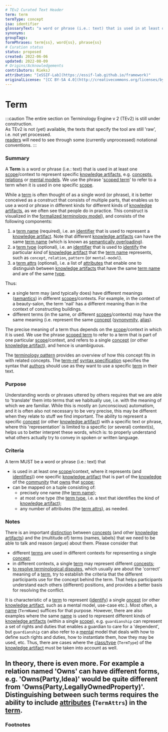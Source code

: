 ```yaml
---
# TEv2 Curated Text Header
term: term
termType: concept
isa: identifier
glossaryText: "a word or phrase (i.e.: text) that is used in at least one [scope](@)/context to represent specific [knowledge artifacts](@)."
synonyms:
groupTags:
formPhrases: term{ss}, word{ss}, phrase{ss}
# Curation status
status: proposed
created: 2022-06-06
updated: 2022-08-09
# Origins/Acknowledgements
contributors: RieksJ
attribution: "[eSSIF-Lab](https://essif-lab.github.io/framework)"
originalLicense: "[CC BY-SA 4.0](http://creativecommons.org/licenses/by-sa/4.0/?ref=chooser-v1)"
---
```


# Term

:::caution
The entire section on Terminology Engine v 2 (TEv2) is still under construction.<br/>
As TEv2 is not (yet) available, the texts that specify the tool are still 'raw', i.e. not yet processed.<br/>[readers](@) will need to see through some (currently unprocessed) notational conventions.
:::

### Summary
A **Term** is a word or phrase (i.e.: text) that is used in at least one [scope](@)/context to represent specific [knowledge artifacts](@), e.g. [concepts](@), [relations](@) or [mental models](@). We use the phrase '[scoped term](@)' to refer to a term when it is used in one specific [scope](@).

While a [term](@) is often thought of as a single word (or phrase), it is better conceived as a construct that consists of multiple parts, that enables us to use a word or phrase in different kinds for different kinds of [knowledge artifacts](@), as we often see that people do in practice. This construct is visualized in the [formalized terminology model](/docs/tev2/terms/patterns/pattern-terminology-support#formalized-model)), and consists of the following components:

1. a [term name](@) (required), i.e. an [identifier](@) that is used to represent a [knowledge artifact](@). Note that different [knowledge artifacts](@) can have the same [term name](@) (which is known as [semantically overloading](https://en.wikipedia.org/wiki/Semantic_overload)).
2. a [term type](@) (optional), i.e. an [identifier](@) that is used to [identify](@) the particular *kind* of [knowledge artifact](@) that the [term name](@) represents, such as `concept`, `relation`, `pattern` (or `mental-model`).
3. a [term attrs](@) (optional), i.e. a list of [attributes](term-attrs@) that enable one to distinguish between [knowledge artifacts](@) that have the same [term name](@) and are of the same [type](term-type@).

Thus:
- a single term may (and typically does) have different meanings ([semantics](@)) in different [scopes](@)/contexts. For example, in the context of a beauty-salon, the term 'nail' has a different meaning than in the context of constructing buildings.
- different terms (in the same, or different [scopes](@)/contexts) may have the same meaning (i.e. represent the same [concept](@) ([synonymity](https://en.wikipedia.org/wiki/Synonym), [alias](https://www.merriam-webster.com/dictionary/alias)).

The precise meaning of a term thus depends on the [scope](@)/context in which it is used. We use the phrase [scoped term](@) to refer to a term that is part of one particular [scope](@)/context, and refers to a single [concept](@) (or other [knowledge artifact](@)), and hence is unambiguous.

The [terminology pattern](pattern-terminology-support@) provides an overview of how this concept fits in with related concepts.
The [term-ref](@) [syntax specification](/docs/tev2/spec-syntax/term-ref-syntax) specifies the syntax that [authors](@) should use as they want to use a specific [term](@) in their text.

### Purpose
Understanding words or phrases uttered by others requires that we are able to 'translate' them into terms that we habitually use, i.e. with the meaning of which we are familiar. While this is mostly an (unconscious) automatism, and it is often also not necessary to be very precise, this may be different when they relate to stuff we find important. The ability to represent a specific [concept](@) (or other [knowledge artifact](@)) with a specific text or phrase, where this 'representation' is limited to a specific (or several) context(s), helps us to better interpret these words, which is: to properly understand what others actually try to convey in spoken or written language.

### Criteria
A term MUST be a word or phrase (i.e.: text) that
- is used in at least one [scope](@)/context, where it represents (and [identifies](@))) one specific [knowledge artifact](@) that is part of the [knowledge](@) of the [community](@) that [owns](@) that [scope](@);
- can be mapped on a tuple consisting of:
   - precisely one name (the [term name](@));
   - at most one type (the [term type](@), i.e. a text that identifies the kind of [knowledge artifact](@));
   - any number of attributes (the [term attrs](@)), as needed.

### Notes
There is an important [distinction](https://simple.wikipedia.org/wiki/Concept) between [concepts](@) (and other [knowledge artifacts](@)) and the (multitude of) terms (names, labels) that we need to be able to talk and reason (argue) about them. Please consider that

* different [terms](@) are used in different contexts for representing a single [concept](@);
* in different contexts, a single [term](@) may represent different [concepts](@);
* [to resolve terminological disputes](http://resolver.tudelft.nl/uuid:964a90da-da81-4d38-9f45-84f3f5fa96b3), which usually are about the 'correct' meaning of a [term](@), try to establish the criteria that the different participants use for the concept behind the term. That helps participants understand each others (different) positions, and provides a better basis for resolving the conflict.

It is characteristic of a [term](scoped-term@) to represent ([identify](@)) a single [oncept](@) (or other [knowledge artifact](@), such as a mental model, use-case etc.). Most often, a [name](term-name@) (`TermName`) suffices for that purpose. However, there are also examples where the same [name](term-name@) is used to represent different kinds of [knowledge artifacts](@) (within a single [scope](@)), e.g. `guardianship` can represent a set of rights and duties that enables a guardian to care for a 'dependent', but `guardianship` can also refer to a [mental](@) model that deals with how to define such rights and duties, how to instantiate them, how they may be used, etc. Thus, there are cases where the [class/type](term-type@) (`TermType`) of the [knowledge artifact](@) must be taken into account as well.

In theory, there is even more. For example a relation named 'Owns' can have different forms, e.g. 'Owns(Party,Idea)' would be quite different from 'Owns(Party,LegallyOwnedProperty)'. Distinguishing between such terms requires the ability to include [attributes](term-attrs@) (`TermAttrs`) in the [term](scoped-term@).
---
### Footnotes

[^1]: WikiPedia has a concise [explanation of concepts](https://en.wikipedia.org/wiki/Concept). We use the term 'concept' as a [mental representation](https://en.wikipedia.org/wiki/Mental_representation).

[^2]: For the difference between 'Concept' and 'Term', see https://simple.wikipedia.org/wiki/Concept.
